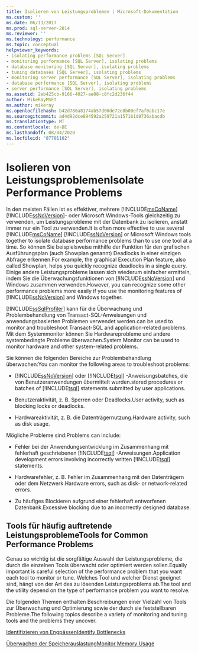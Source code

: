 ```yaml
---
title: Isolieren von Leistungsproblemen | Microsoft-Dokumentation
ms.custom: ''
ms.date: 06/13/2017
ms.prod: sql-server-2014
ms.reviewer: ''
ms.technology: performance
ms.topic: conceptual
helpviewer_keywords:
- isolating performance problems [SQL Server]
- monitoring performance [SQL Server], isolating problems
- database monitoring [SQL Server], isolating problems
- tuning databases [SQL Server], isolating problems
- monitoring server performance [SQL Server], isolating problems
- database performance [SQL Server], isolating problems
- server performance [SQL Server], isolating problems
ms.assetid: 2eb425cb-9166-4027-ae08-c8fc2d236f44
author: MikeRayMSFT
ms.author: mikeray
ms.openlocfilehash: b42d780a8174ab57d00de72e8b00ef7af0abc17e
ms.sourcegitcommit: ad4d92dce894592a259721a1571b1d8736abacdb
ms.translationtype: MT
ms.contentlocale: de-DE
ms.lasthandoff: 08/04/2020
ms.locfileid: "87701102"
---
```

# <a name="isolate-performance-problems"></a><span data-ttu-id="a7445-102">Isolieren von Leistungsproblemen</span><span class="sxs-lookup"><span data-stu-id="a7445-102">Isolate Performance Problems</span></span>
  <span data-ttu-id="a7445-103">In den meisten Fällen ist es effektiver, mehrere [!INCLUDE[msCoName](../../includes/msconame-md.md)] [!INCLUDE[ssNoVersion](../../includes/ssnoversion-md.md)]- oder Microsoft Windows-Tools gleichzeitig zu verwenden, um Leistungsprobleme mit der Datenbank zu isolieren, anstatt immer nur ein Tool zu verwenden.</span><span class="sxs-lookup"><span data-stu-id="a7445-103">It is often more effective to use several [!INCLUDE[msCoName](../../includes/msconame-md.md)] [!INCLUDE[ssNoVersion](../../includes/ssnoversion-md.md)] or Microsoft Windows tools together to isolate database performance problems than to use one tool at a time.</span></span> <span data-ttu-id="a7445-104">So können Sie beispielsweise mithilfe der Funktion für den grafischen Ausführungsplan (auch Showplan genannt) Deadlocks in einer einzigen Abfrage erkennen.</span><span class="sxs-lookup"><span data-stu-id="a7445-104">For example, the graphical Execution Plan feature, also called Showplan, helps you quickly recognize deadlocks in a single query.</span></span> <span data-ttu-id="a7445-105">Einige andere Leistungsprobleme lassen sich wiederum einfacher ermitteln, indem Sie die Überwachungsfunktionen von [!INCLUDE[ssNoVersion](../../includes/ssnoversion-md.md)] und Windows zusammen verwenden.</span><span class="sxs-lookup"><span data-stu-id="a7445-105">However, you can recognize some other performance problems more easily if you use the monitoring features of [!INCLUDE[ssNoVersion](../../includes/ssnoversion-md.md)] and Windows together.</span></span>  
  
 [!INCLUDE[ssSqlProfiler](../../includes/sssqlprofiler-md.md)] <span data-ttu-id="a7445-106">kann für die Überwachung und Problembehandlung von Transact-SQL-Anweisungen und anwendungsbasierten Problemen verwendet werden.</span><span class="sxs-lookup"><span data-stu-id="a7445-106">can be used to monitor and troubleshoot Transact-SQL and application-related problems.</span></span> <span data-ttu-id="a7445-107">Mit dem Systemmonitor können Sie Hardwareprobleme und andere systembedingte Probleme überwachen.</span><span class="sxs-lookup"><span data-stu-id="a7445-107">System Monitor can be used to monitor hardware and other system-related problems.</span></span>  
  
 <span data-ttu-id="a7445-108">Sie können die folgenden Bereiche zur Problembehandlung überwachen:</span><span class="sxs-lookup"><span data-stu-id="a7445-108">You can monitor the following areas to troubleshoot problems:</span></span>  
  
-   [!INCLUDE[ssNoVersion](../../includes/ssnoversion-md.md)] <span data-ttu-id="a7445-109">oder [!INCLUDE[tsql](../../includes/tsql-md.md)] -Anweisungsbatches, die von Benutzeranwendungen übermittelt wurden.</span><span class="sxs-lookup"><span data-stu-id="a7445-109">stored procedures or batches of [!INCLUDE[tsql](../../includes/tsql-md.md)] statements submitted by user applications.</span></span>  
  
-   <span data-ttu-id="a7445-110">Benutzeraktivität, z. B. Sperren oder Deadlocks.</span><span class="sxs-lookup"><span data-stu-id="a7445-110">User activity, such as blocking locks or deadlocks.</span></span>  
  
-   <span data-ttu-id="a7445-111">Hardwareaktivität, z. B. die Datenträgernutzung.</span><span class="sxs-lookup"><span data-stu-id="a7445-111">Hardware activity, such as disk usage.</span></span>  
  
 <span data-ttu-id="a7445-112">Mögliche Probleme sind:</span><span class="sxs-lookup"><span data-stu-id="a7445-112">Problems can include:</span></span>  
  
-   <span data-ttu-id="a7445-113">Fehler bei der Anwendungsentwicklung im Zusammenhang mit fehlerhaft geschriebenen [!INCLUDE[tsql](../../includes/tsql-md.md)] -Anweisungen.</span><span class="sxs-lookup"><span data-stu-id="a7445-113">Application development errors involving incorrectly written [!INCLUDE[tsql](../../includes/tsql-md.md)] statements.</span></span>  
  
-   <span data-ttu-id="a7445-114">Hardwarefehler, z. B. Fehler im Zusammenhang mit den Datenträgern oder dem Netzwerk.</span><span class="sxs-lookup"><span data-stu-id="a7445-114">Hardware errors, such as disk- or network-related errors.</span></span>  
  
-   <span data-ttu-id="a7445-115">Zu häufiges Blockieren aufgrund einer fehlerhaft entworfenen Datenbank.</span><span class="sxs-lookup"><span data-stu-id="a7445-115">Excessive blocking due to an incorrectly designed database.</span></span>  
  
## <a name="tools-for-common-performance-problems"></a><span data-ttu-id="a7445-116">Tools für häufig auftretende Leistungsprobleme</span><span class="sxs-lookup"><span data-stu-id="a7445-116">Tools for Common Performance Problems</span></span>  
 <span data-ttu-id="a7445-117">Genau so wichtig ist die sorgfältige Auswahl der Leistungsprobleme, die durch die einzelnen Tools überwacht oder optimiert werden sollen.</span><span class="sxs-lookup"><span data-stu-id="a7445-117">Equally important is careful selection of the performance problem that you want each tool to monitor or tune.</span></span> <span data-ttu-id="a7445-118">Welches Tool und welcher Dienst geeignet sind, hängt von der Art des zu lösenden Leistungsproblems ab.</span><span class="sxs-lookup"><span data-stu-id="a7445-118">The tool and the utility depend on the type of performance problem you want to resolve.</span></span>  
  
 <span data-ttu-id="a7445-119">Die folgenden Themen enthalten Beschreibungen einer Vielzahl von Tools zur Überwachung und Optimierung sowie der durch sie feststellbaren Probleme.</span><span class="sxs-lookup"><span data-stu-id="a7445-119">The following topics describe a variety of monitoring and tuning tools and the problems they uncover.</span></span>  
  
 [<span data-ttu-id="a7445-120">Identifizieren von Engpässen</span><span class="sxs-lookup"><span data-stu-id="a7445-120">Identify Bottlenecks</span></span>](identify-bottlenecks.md)  
  
 [<span data-ttu-id="a7445-121">Überwachen der Speicherauslastung</span><span class="sxs-lookup"><span data-stu-id="a7445-121">Monitor Memory Usage</span></span>](../performance-monitor/monitor-memory-usage.md)  
  
  
